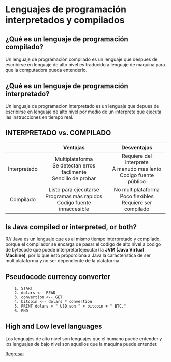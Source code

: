 # Lenguajes de programación interpretados y compilados

## ¿Qué es un lenguaje de programación compilado?

Un lenguaje de programación compilado es un lenguaje que despues de escribirse en lenguaje de alto nivel es traducido a lenguaje de maquina para que la computadora pueda entenderlo.

## ¿Qué es un lenguaje de programación interpretado?

Un lenguaje de programacion interpretado es un lenguaje que depues de escribirse en lenguaje de alto nivel por medio de un interprete que ejecuta las instrucciones en tiempo real.

## INTERPRETADO vs. COMPILADO

|              | Ventajas | Desventajas |
|:------------:|:--------:|:-----------:|
| Interpretado |Multiplataforma</br>Se detectan erros facilmente</br>Sencillo de probar|Requiere del interprete</br>A menudo mas lento</br>Codigo fuente público|
|   Compilado  |Listo para ejecutarse</br>Programas más rapidos</br>Codigo fuente innaccesible|No multiplataforma</br>Poco flexibles</br>Requiere ser compilado|

## Is Java compiled or interpreted, or both?

R// Java es un lenguaje que es al mismo tiempo interpretado y compilado, porque el compilador se encarga de pasar el codigo de alto nivel a codigo de bytecode que puede interpretar(ejecutar) la __JVM (Java Virtual Machine)__, por lo que esto proporciona a Java la caracteristica de ser multiplataforma y no ser dependiente de la plataforma.

## Pseudocode currency converter

```pseudocode
    1. START
    2. dolars <-- READ
    3. convertion <-- GET
    4. bitcoin <-- dolars * convertion
    5. PRINT dolars + " USD son " + bitcoin + " BTC."
    6. END
```

## High and Low level languages

Los lenguajes de alto nivel son lenguajes que el humano puede entender y los lenguajes de bajo nivel son aquellos que la maquina puede entender.

[Regresar](/README.md)
